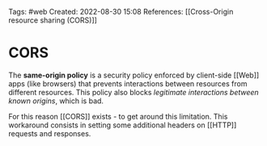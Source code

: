 Tags: #web 
Created: 2022-08-30 15:08
References: [[Cross-Origin resource sharing (CORS)]]

# CORS
The **same-origin policy** is a security policy enforced by client-side [[Web]] apps (like browsers) that prevents interactions between resources from different resources. This policy also blocks *legitimate interactions between known origins*, which is bad.

For this reason [[CORS]] exists - to get around this limitation. This workaround consists in setting some additional headers on [[HTTP]] requests and responses.